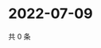 # 2022-07-09

共 0 条

<!-- BEGIN WEIBO -->
<!-- 最后更新时间 Sat Jul 09 2022 13:13:19 GMT+0800 (China Standard Time) -->

<!-- END WEIBO -->
